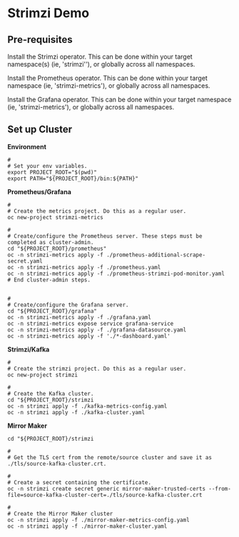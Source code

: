 # Strimzi Demo

## Pre-requisites

Install the Strimzi operator. This can be done within your target namespace(s) (ie, 'strimzi''), or globally across all namespaces.

Install the Prometheus operator. This can be done within your target namespace (ie, 'strimzi-metrics'), or globally across all namespaces.

Install the Grafana operator. This can be done within your target namespace (ie, 'strimzi-metrics'), or globally across all namespaces.

## Set up Cluster

__Environment__

```
#
# Set your env variables.
export PROJECT_ROOT="$(pwd)"
export PATH="${PROJECT_ROOT}/bin:${PATH}"
```

__Prometheus/Grafana__

```
#
# Create the metrics project. Do this as a regular user.
oc new-project strimzi-metrics

#
# Create/configure the Prometheus server. These steps must be completed as cluster-admin.
cd "${PROJECT_ROOT}/prometheus"
oc -n strimzi-metrics apply -f ./prometheus-additional-scrape-secret.yaml
oc -n strimzi-metrics apply -f ./prometheus.yaml
oc -n strimzi-metrics apply -f ./prometheus-strimzi-pod-monitor.yaml
# End cluster-admin steps.


#
# Create/configure the Grafana server.
cd "${PROJECT_ROOT}/grafana"
oc -n strimzi-metrics apply -f ./grafana.yaml
oc -n strimzi-metrics expose service grafana-service
oc -n strimzi-metrics apply -f ./grafana-datasource.yaml
oc -n strimzi-metrics apply -f './*-dashboard.yaml'
```

__Strimzi/Kafka__

```
#
# Create the strimzi project. Do this as a regular user.
oc new-project strimzi

#
# Create the Kafka cluster.
cd "${PROJECT_ROOT}/strimzi
oc -n strimzi apply -f ./kafka-metrics-config.yaml
oc -n strimzi apply -f ./kafka-cluster.yaml
```

__Mirror Maker__

```
cd "${PROJECT_ROOT}/strimzi

#
# Get the TLS cert from the remote/source cluster and save it as ./tls/source-kafka-cluster.crt.

#
# Create a secret containing the certificate.
oc -n strimzi create secret generic mirror-maker-trusted-certs --from-file=source-kafka-cluster-cert=./tls/source-kafka-cluster.crt

#
# Create the Mirror Maker cluster
oc -n strimzi apply -f ./mirror-maker-metrics-config.yaml
oc -n strimzi apply -f ./mirror-maker-cluster.yaml
```
